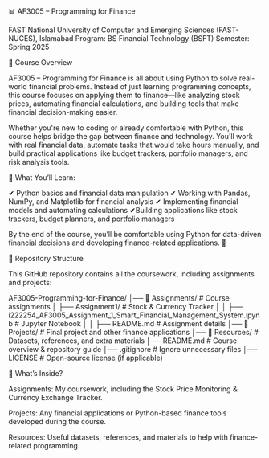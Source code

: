 📊 AF3005 – Programming for Finance

FAST National University of Computer and Emerging Sciences (FAST-NUCES), Islamabad
Program: BS Financial Technology (BSFT)
Semester: Spring 2025

📌 Course Overview

AF3005 – Programming for Finance is all about using Python to solve real-world financial problems. Instead of just learning programming concepts, this course focuses on applying them to finance—like analyzing stock prices, automating financial calculations, and building tools that make financial decision-making easier.

Whether you're new to coding or already comfortable with Python, this course helps bridge the gap between finance and technology. You'll work with real financial data, automate tasks that would take hours manually, and build practical applications like budget trackers, portfolio managers, and risk analysis tools.

🔹 What You’ll Learn:

✔ Python basics and financial data manipulation
✔ Working with Pandas, NumPy, and Matplotlib for financial analysis
✔ Implementing financial models and automating calculations
✔Building applications like stock trackers, budget planners, and portfolio managers

By the end of the course, you’ll be comfortable using Python for data-driven financial decisions and developing finance-related applications. 🚀

📂 Repository Structure

This GitHub repository contains all the coursework, including assignments and projects:

AF3005-Programming-for-Finance/
│── 📁 Assignments/             # Course assignments
│    ├── Assignment1/          # Stock & Currency Tracker
│    │   ├── i222254_AF3005_Assignment_1_Smart_Financial_Management_System.ipynb  # Jupyter Notebook
│    │   ├── README.md         # Assignment details
│── 📁 Projects/                # Final project and other finance applications
│── 📁 Resources/               # Datasets, references, and extra materials
│── README.md                   # Course overview & repository guide
│── .gitignore                   # Ignore unnecessary files
│── LICENSE                      # Open-source license (if applicable)

📌 What’s Inside?

Assignments: My coursework, including the Stock Price Monitoring & Currency Exchange Tracker.

Projects: Any financial applications or Python-based finance tools developed during the course.

Resources: Useful datasets, references, and materials to help with finance-related programming.
